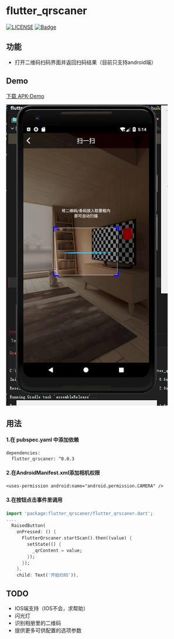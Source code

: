 # flutter_qrscaner
[![LICENSE](https://img.shields.io/badge/license-Anti%20996-blue.svg)](https://github.com/996icu/996.ICU/blob/master/LICENSE)
[![Badge](https://img.shields.io/badge/link-996.icu-red.svg)](https://996.icu/#/zh_CN)

## 功能
- 打开二维码扫码界面并返回扫码结果（目前只支持android端）
## Demo
[下载 APK-Demo](https://fir.im/ayxt)

![](https://github.com/yah0130/flutter_qrscaner/blob/master/%E6%88%AA%E5%9B%BE.png)
## 用法
#### 1.在 pubspec.yaml 中添加依赖
```
dependencies:
  flutter_qrscaner: ^0.0.3
```
#### 2.在AndroidManifest.xml添加相机权限
```
<uses-permission android:name="android.permission.CAMERA" />
```
#### 3.在按钮点击事件里调用
```dart
import 'package:flutter_qrscaner/flutter_qrscaner.dart';
....
  RaisedButton(
    onPressed: () {
      FlutterQrscaner.startScan().then((value) {
        setState(() {
          _qrContent = value;
        });
      });
    },
    child: Text('开始扫码')),
```
## TODO
- IOS端支持（IOS不会，求帮助）
- 闪光灯
- 识别相册里的二维码
- 提供更多可供配置的选项参数
